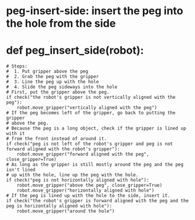 # peg-insert-side: insert the peg into the hole from the side
# def peg_insert_side(robot):
    # Steps:
    #  1. Put gripper above the peg
    #  2. Grab the peg with the gripper
    #  3. Line the peg up with the hole
    #  4. Slide the peg sideways into the hole
    # First, put the gripper above the peg.
    if check("the robot's gripper is not vertically aligned with the peg"):
        robot.move_gripper("vertically aligned with the peg")
    # If the peg becomes left of the gripper, go back to putting the gripper
    # above the peg.
    # Because the peg is a long object, check if the gripper is lined up with it
    # from the front instead of around it.
    if check("peg is not left of the robot's gripper and peg is not forward aligned with the robot's gripper"):
        robot.move_gripper("forward aligned with the peg", close_gripper=True)
    # As long as the gripper is still mostly around the peg and the peg isn't lined
    # up with the hole, line up the peg with the hole.
    if check("peg is not horizontally aligned with hole"):
        robot.move_gripper("above the peg", close_gripper=True)
        robot.move_gripper("horizontally aligned with hole")
    # If the peg is lined up with the hole to the side, insert it.
    if check("the robot's gripper is forward aligned with the peg and the peg is horizontally aligned with hole"):
        robot.move_gripper("around the hole")